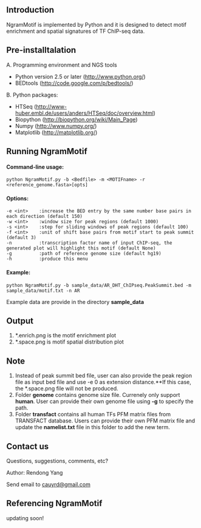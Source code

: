 Introduction
------------
NgramMotif is implemented by Python and it is designed to detect motif enrichment and spatial signatures of TF ChIP-seq data.

Pre-installtalation
-------------------
A. Programming environment and NGS tools

* Python version 2.5 or later (http://www.python.org/)
* BEDtools (http://code.google.com/p/bedtools/)

B. Python packages:

* HTSeq (http://www-huber.embl.de/users/anders/HTSeq/doc/overview.html)
* Biopython (http://biopython.org/wiki/Main_Page)
* Numpy (http://www.numpy.org/)
* Matplotlib (http://matplotlib.org/)

Running NgramMotif
------------------
#### Command-line usage:
    python NgramMotif.py -b <Bedfile> -m <MOTIFname> -r <reference_genome.fasta>[opts]
#### Options:
	-e <int>    :increase the BED entry by the same number base pairs in each direction (default 150)
	-w <int>    :window size for peak regions (default 1000)
 	-s <int>    :step for sliding windows of peak regions (default 100)
 	-f <int>    :unit of shift base pairs from motif start to peak summit (default 3)
	-n          :transcription factor name of input ChIP-seq, the generated plot will highlight this motif (default None)
	-g          :path of reference genome size (default hg19)
 	-h          :produce this menu
#### Example:
    python NgramMotif.py -b sample_data/AR_DHT_ChIPseq.PeakSummit.bed -m sample_data/motif.txt -n AR
Example data are provide in the directory **sample_data**

Output
------
1. *.enrich.png is the motif enrichment plot
2. *.space.png is motif spatial distribution plot

Note
-------------------
1. Instead of peak summit bed file, user can also provide the peak region file as input bed file and use -e 0 as extension distance.**If this case, the *.space.png file will not be produced.
2. Folder **genome** contains genome size file. Currenely only support **human**. User can provide their own genome file using **-g** to specify the path.
3. Folder **transfact** contains all human TFs PFM matrix files from TRANSFACT database. Users can provide their own PFM matrix file and update the **namelist.txt** file in this folder to add the new term.
    

Contact us
----------
Questions, suggestions, comments, etc?

Author: Rendong Yang

Send email to cauyrd@gmail.com

Referencing NgramMotif
----------------------
updating soon!
